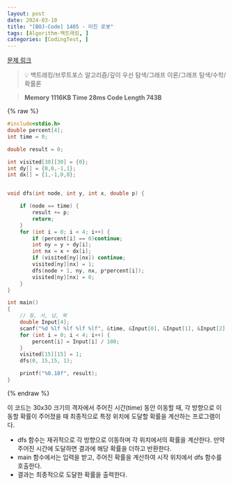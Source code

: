```yaml
---
layout: post
date: 2024-03-10
title: "[BOJ-Code] 1405 - 미친 로봇"
tags: [Algorithm-백트래킹, ]
categories: [CodingTest, ]
---
```



[문제 링크](https://www.acmicpc.net/problem/1405)


> 💡 백트래킹/브루트포스 알고리즘/깊이 우선 탐색/그래프 이론/그래프 탐색/수학/확률론


> **Memory   1116KB                                   Time   28ms                                Code Length   743B**



{% raw %}
```c++
#include<stdio.h>
double percent[4];
int time = 0;

double result = 0;

int visited[30][30] = {0};
int dy[] = {0,0,-1,1};
int dx[] = {1,-1,0,0};


void dfs(int node, int y, int x, double p) {

	if (node == time) {
		result += p;
		return;
	}
	for (int i = 0; i < 4; i++) {
		if (percent[i] == 0)continue;
		int ny = y + dy[i];
		int nx = x + dx[i];
		if (visited[ny][nx]) continue;
		visited[ny][nx] = 1;
		dfs(node + 1, ny, nx, p*percent[i]);
		visited[ny][nx] = 0;
	}
}

int main()
{
	// 동, 서, 남, 북
	double Input[4];
	scanf("%d %lf %lf %lf %lf", &time, &Input[0], &Input[1], &Input[2], &Input[3]);
	for (int i = 0; i < 4; i++) {
		percent[i] = Input[i] / 100;
	}
	visited[15][15] = 1;
	dfs(0, 15,15, 1);

	printf("%0.18f", result);
}
```
{% endraw %}



이 코드는 30x30 크기의 격자에서 주어진 시간(time) 동안 이동할 때, 각 방향으로 이동할 확률이 주어졌을 때 최종적으로 특정 위치에 도달할 확률을 계산하는 프로그램이다.

- dfs 함수는 재귀적으로 각 방향으로 이동하며 각 위치에서의 확률을 계산한다. 만약 주어진 시간에 도달하면 결과에 해당 확률을 더하고 반환한다.
- main 함수에서는 입력을 받고, 주어진 확률을 계산하여 시작 위치에서 dfs 함수를 호출한다.
- 결과는 최종적으로 도달한 확률을 출력한다.

